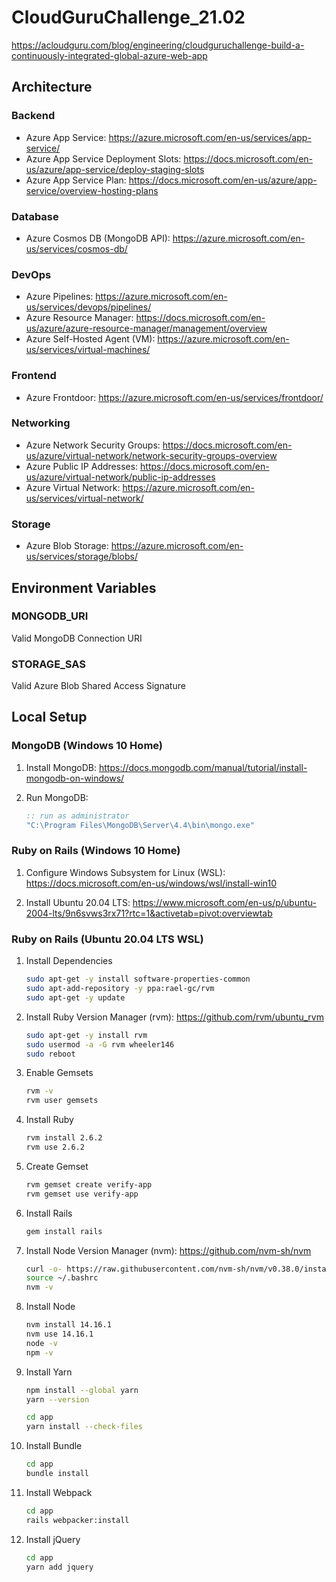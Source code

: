 # CloudGuruChallenge_21.02
https://acloudguru.com/blog/engineering/cloudguruchallenge-build-a-continuously-integrated-global-azure-web-app


## Architecture

### Backend
* Azure App Service: https://azure.microsoft.com/en-us/services/app-service/
* Azure App Service Deployment Slots: https://docs.microsoft.com/en-us/azure/app-service/deploy-staging-slots
* Azure App Service Plan: https://docs.microsoft.com/en-us/azure/app-service/overview-hosting-plans

### Database
* Azure Cosmos DB (MongoDB API): https://azure.microsoft.com/en-us/services/cosmos-db/

### DevOps
* Azure Pipelines: https://azure.microsoft.com/en-us/services/devops/pipelines/
* Azure Resource Manager: https://docs.microsoft.com/en-us/azure/azure-resource-manager/management/overview
* Azure Self-Hosted Agent (VM): https://azure.microsoft.com/en-us/services/virtual-machines/

### Frontend
* Azure Frontdoor: https://azure.microsoft.com/en-us/services/frontdoor/

### Networking
* Azure Network Security Groups: https://docs.microsoft.com/en-us/azure/virtual-network/network-security-groups-overview
* Azure Public IP Addresses: https://docs.microsoft.com/en-us/azure/virtual-network/public-ip-addresses
* Azure Virtual Network: https://azure.microsoft.com/en-us/services/virtual-network/

### Storage
* Azure Blob Storage: https://azure.microsoft.com/en-us/services/storage/blobs/


## Environment Variables

### MONGODB_URI

Valid MongoDB Connection URI

### STORAGE_SAS

Valid Azure Blob Shared Access Signature


## Local Setup

### MongoDB (Windows 10 Home)

01. Install MongoDB: https://docs.mongodb.com/manual/tutorial/install-mongodb-on-windows/

02. Run MongoDB: 

	```cmd
	:: run as administrator
	"C:\Program Files\MongoDB\Server\4.4\bin\mongo.exe"
	```
	
### Ruby on Rails (Windows 10 Home)

01. Configure Windows Subsystem for Linux (WSL): https://docs.microsoft.com/en-us/windows/wsl/install-win10

02. Install Ubuntu 20.04 LTS: https://www.microsoft.com/en-us/p/ubuntu-2004-lts/9n6svws3rx71?rtc=1&activetab=pivot:overviewtab 

### Ruby on Rails (Ubuntu 20.04 LTS WSL)

01. Install Dependencies

	```bash
	sudo apt-get -y install software-properties-common
	sudo apt-add-repository -y ppa:rael-gc/rvm
	sudo apt-get -y update
	```

02. Install Ruby Version Manager (rvm): https://github.com/rvm/ubuntu_rvm

	```bash
	sudo apt-get -y install rvm
	sudo usermod -a -G rvm wheeler146
	sudo reboot
	```
	
03. Enable Gemsets

	```bash
	rvm -v 
	rvm user gemsets
	```

04. Install Ruby

	```bash
	rvm install 2.6.2
	rvm use 2.6.2
	```
	
05. Create Gemset

	```bash
	rvm gemset create verify-app
	rvm gemset use verify-app
	```
	
06. Install Rails
	
	```bash
	gem install rails
	```
	
07. Install Node Version Manager (nvm): https://github.com/nvm-sh/nvm

	```bash
	curl -o- https://raw.githubusercontent.com/nvm-sh/nvm/v0.38.0/install.sh | bash
	source ~/.bashrc
	nvm -v 
	```
	
08. Install Node

	```bash
	nvm install 14.16.1
	nvm use 14.16.1
	node -v
	npm -v
	```

09. Install Yarn

	```bash
	npm install --global yarn
	yarn --version
	
	cd app
	yarn install --check-files
	```

10. Install Bundle

	```bash
	cd app
	bundle install
	```
	
11. Install Webpack

	```bash
	cd app
	rails webpacker:install
	```
	
12. Install jQuery

	```bash
	cd app
	yarn add jquery
	```

